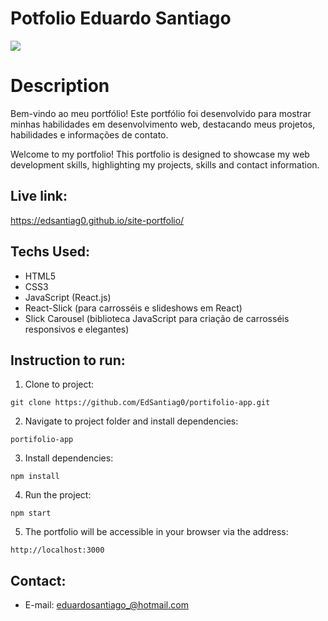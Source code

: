 # Potfolio Eduardo Santiago

<img src="https://github.com/EdSantiag0/portifolio-app/blob/main/public/assets/images/imgportifoliodemo.png">

# Description

Bem-vindo ao meu portfólio! Este portfólio foi desenvolvido para mostrar minhas habilidades em desenvolvimento web, destacando meus projetos, habilidades e informações de contato.

Welcome to my portfolio! This portfolio is designed to showcase my web development skills, highlighting my projects, skills and contact information.

## Live link:

https://edsantiag0.github.io/site-portfolio/

## Techs Used:

- HTML5
- CSS3
- JavaScript (React.js)
- React-Slick (para carrosséis e slideshows em React)
- Slick Carousel (biblioteca JavaScript para criação de carrosséis responsivos e elegantes)

## Instruction to run:

1. Clone to project:

```
git clone https://github.com/EdSantiag0/portifolio-app.git
```

2. Navigate to project folder and install dependencies:

```
portifolio-app
```

3. Install dependencies:

```
npm install
```

4. Run the project:

```
npm start
```

5. The portfolio will be accessible in your browser via the address:

```
http://localhost:3000
```

## Contact:

- E-mail: eduardosantiago_@hotmail.com
